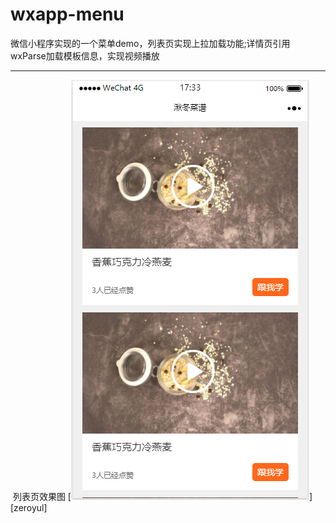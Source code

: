 # wxapp-menu
微信小程序实现的一个菜单demo，列表页实现上拉加载功能;详情页引用wxParse加载模板信息，实现视频播放
***
  列表页效果图
[![](/image/design/list.png "列表页效果")][zeroyul]
